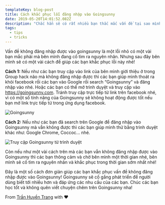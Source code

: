 ```yaml
---
templateKey: blog-post
title: Cách khắc phục lỗi đăng nhập vào Goingsunny
date: 2019-05-20T14:01:52.082Z
description: "Chắc hẳn sẽ có rất nhiều bạn thắc mắc vấn đề tại sao mình không đăng nhập được vào goingsunny còn các bạn khác thì đăng nhập được vào phải không nhỉ \U0001F60A"
tags:
  - tips
  - tricks
---
```

Vấn đề không đăng nhập được vào goingsunny là một lỗi nhỏ có một vài bạn mắc phải mà bên mình đang cố tìm ra nguyên nhân. Nhưng sau đây bên mình sẽ có một vài cách để giúp các bạn khắc phục lỗi này nhé!  

**Cách 1:** Nếu như các bạn truy cập vào link của bên mình giới thiệu ở trong Group hack não mà không đăng nhập được thì các bạn giúp mình thoát ra khỏi facebook rồi các bạn vào Google rồi search “Goingsunny” và đăng nhập vào nhé. Hoặc các bạn có thể mở trình duyệt và truy cập vào <https://goingsunny.com>. Tránh truy cập trực tiếp từ link trên facebook nhé, vì có một số tính năng của Goingsunny sẽ không hoạt động được tốt nếu bạn mở link trực tiếp từ trong ứng dụng facebook.

![Goingsunny](/img/screen-shot-2019-05-20-at-10.12.38-pm.png)



**Cách 2:** Nếu như các bạn đã search trên Google để đăng nhập vào Goingsunny mà vẫn không được thì các bạn giúp mình thử bằng trình duyệt khác như: Google Chrome, Coccoc... nhé.

![Truy cập Goingsunny từ trình duyệt](/img/img_5485.png)

Còn nếu như một vài cách trên mà các bạn vẫn không đăng nhập được vào Goingsunny thì các bạn thông cảm và chờ bên mình một thời gian nhé, bên mình sẽ cố tìm ra nguyên nhân  và khắc phục trong thời gian sớm nhất nhé!     

Đây là một số cách đơn giản giúp các bạn khắc phục vấn đề không đăng nhập được vào Goingsunny! Goingsunny sẽ cố gắng phát triển để người dùng biết tới nhiều hơn và đáp ứng các nhu cầu của các bạn. Chúc các bạn học tốt và không quên viết chuyện chêm trên Goingsunny nha!

From [Trần Huyền Trang](https://www.facebook.com/trangchit2002) with ❤️
